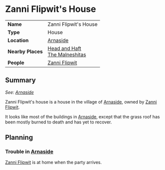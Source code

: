 # Zanni Flipwit's House

|||
| --- | --- |
| **Name** | Zanni Flipwit's House | place.4
| **Type** | House |
| **Location** | [Arnaside](../../settlements/villages/arnaside.md) |
| **Nearby Places** | [Head and Haft](../inns-taverns/head-and-haft.md)<br>[The Malneshitas](../temples/the-malneshitas.md) |
| **People** | [Zanni Flipwit](../../../characters/zanni-flipwit.md) |

## Summary

*See: [Arnaside](../../settlements/villages/arnaside.md)*

Zanni Flipwit's house is a house in the village of [Arnaside](../../settlements/villages/arnaside.md), owned by [Zanni Flipwit](../../../characters/zanni-flipwit.md).

It looks like most of the buildings in [Arnaside](../../settlements/villages/arnaside.md), except that the grass roof has been mostly burned to death and has yet to recover.

## Planning

### Trouble in [Arnaside](../../settlements/villages/arnaside.md)

[Zanni Flipwit](../../../characters/zanni-flipwit.md) is at home when the party arrives.
